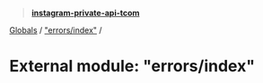 > **[instagram-private-api-tcom](../README.md)**

[Globals](../README.md) / ["errors/index"](_errors_index_.md) /

# External module: "errors/index"